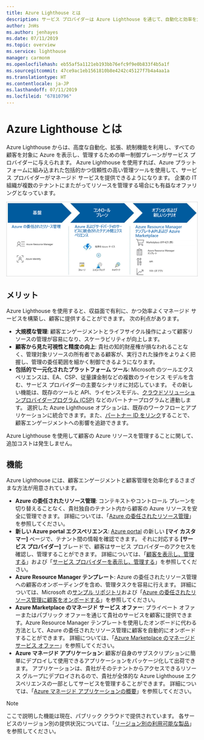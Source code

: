 ```yaml
---
title: Azure Lighthouse とは
description: サービス プロバイダーは Azure Lighthouse を通じて、自動化と効率を大規模に高めたマネージド サービスを顧客に提供することができます。
author: JnHs
ms.author: jenhayes
ms.date: 07/11/2019
ms.topic: overview
ms.service: lighthouse
manager: carmonm
ms.openlocfilehash: eb55af5a1121eb193bb76efc9f9e0b833f4b5a1f
ms.sourcegitcommit: 47ce9ac1eb1561810b8e4242c45127f7b4a4aa1a
ms.translationtype: HT
ms.contentlocale: ja-JP
ms.lasthandoff: 07/11/2019
ms.locfileid: "67810796"
---
```

# <a name="what-is-azure-lighthouse"></a>Azure Lighthouse とは

Azure Lighthouse からは、高度な自動化、拡張、統制機能を利用し、すべての顧客を対象に Azure を表示し、管理するための単一制御プレーンがサービス プロバイダーに与えられます。 Azure Lighthouse を使用すれば、Azure プラットフォームに組み込まれた包括的かつ信頼性の高い管理ツールを使用して、サービス プロバイダーがマネージド サービスを提供できるようになります。 企業の IT 組織が複数のテナントにまたがってリソースを管理する場合にも有益なオファリングとなっています。

![Azure Lighthouse の概要図](media/azure-lighthouse-overview.jpg)

## <a name="benefits"></a>メリット

Azure Lighthouse を使用すると、収益面で有利に、かつ効率よくマネージド サービスを構築し、顧客に提供することができます。 次の利点があります。

- **大規模な管理**: 顧客エンゲージメントとライフサイクル操作によって顧客リソースの管理が容易になり、スケーラビリティが向上します。
- **顧客から見た可視性と精度の向上**: 貴社の知的財産権が損なわれることなく、管理対象リソースの所有者である顧客が、実行された操作をよりよく把握し、管理の委任範囲を細かく制御できるようになります。
- **包括的で一元化されたプラットフォーム ツール**: Microsoft のツールエクスペリエンスは、EA、CSP、従量課金制などの複数のライセンス モデルを含む、サービス プロバイダーの主要なシナリオに対応しています。 その新しい機能は、既存のツールと API、ライセンスモデル、[クラウドソリューションプロバイダープログラム (CSP)](https://docs.microsoft.com/partner-center/csp-overview) などのパートナープログラムと連動します。 選択した Azure Lighthouse オプションは、既存のワークフローとアプリケーションに統合できます。また、[パートナー ID をリンク](https://docs.microsoft.com/azure/billing/billing-partner-admin-link-started)することで、顧客エンゲージメントへの影響を追跡できます。

Azure Lighthouse を使用して顧客の Azure リソースを管理することに関して、追加コストは発生しません。

## <a name="capabilities"></a>機能

Azure Lighthouse には、顧客エンゲージメントと顧客管理を効率化するさまざまな方法が用意されています。

- **Azure の委任されたリソース管理**: コンテキストやコントロール プレーンを切り替えることなく、貴社独自のテナント内から顧客の Azure リソースを安全に管理できます。 詳細については、「[Azure の委任されたリソース管理](./concepts/azure-delegated-resource-management.md)」を参照してください。
- **新しい Azure portal エクスペリエンス**: [Azure portal](https://portal.azure.com) の新しい **[マイ カスタマー]** ページで、テナント間の情報を確認できます。 それに対応する **[サービス プロバイダー]** ブレードで、顧客はサービス プロバイダーのアクセスを確認し、管理することができます。 詳細については、「[顧客を表示し、管理する](./how-to/view-manage-customers.md)」および「[サービス プロバイダーを表示し、管理する](./how-to/view-manage-service-providers.md)」を参照してください。
- **Azure Resource Manager テンプレート**: Azure の委任されたリソース管理への顧客のオンボーディングを含め、管理タスクを容易に行えます。 詳細については、Microsoft の[サンプル リポジトリ](https://github.com/Azure/Azure-Lighthouse-samples/tree/master/Azure-Delegated-Resource-Management/templates)および「[Azure の委任されたリソース管理に顧客をオンボードする](how-to/onboard-customer.md)」を参照してください。
- **Azure Marketplace のマネージド サービス オファー**: プライベート オファーまたはパブリック オファーを通じて貴社のサービスを顧客に提供できます。Azure Resource Manager テンプレートを使用したオンボードに代わる方法として、Azure の委任されたリソース管理に顧客を自動的にオンボードすることができます。 詳細については、「[Azure Marketplace のマネージド サービス オファー](./concepts/managed-services-offers.md)」を参照してください。
- **Azure マネージド アプリケーション**: 顧客が自身のサブスクリプションに簡単にデプロイして使用できるアプリケーションをパッケージ化して出荷できます。 アプリケーションは、貴社がそのテナントからアクセスできるリソース グループにデプロイされるので、貴社が全体的な Azure Lighthouse エクスペリエンスの一部としてサービスを管理することができます。 詳細については、「[Azure マネージド アプリケーションの概要](https://docs.microsoft.com/azure/managed-applications/overview)」を参照してください。

> [!NOTE]
> ここで説明した機能は現在、パブリック クラウドで提供されています。 各サービスのリージョン別の提供状況については、「[リージョン別の利用可能な製品](https://azure.microsoft.com/global-infrastructure/services/)」を参照してください。